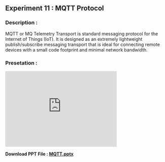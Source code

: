 ## Experiment 11 : MQTT Protocol

### Description :  
MQTT or MQ Telemetry Transport is standard messaging protocol for the Internet of Things (IoT). It is designed as an extremely lightweight publish/subscribe messaging transport that is ideal for connecting remote devices with a small code footprint and minimal network bandwidth. 

### Presetation :   

<iframe width="352" height="240"
src="https://aswin-asokan.github.io/Kerala-IoT-Challenge/files/Presentation%20(1).mp4"
frameborder="0" 
allow="accelerometer; autoplay; encrypted-media; gyroscope; picture-in-picture" 
allowfullscreen></iframe>  
   
   
**Download PPT File : [MQTT.pptx](https://github.com/aswin-asokan/Kerala-IoT-Challenge/files/9331541/MQTT.pptx)**

